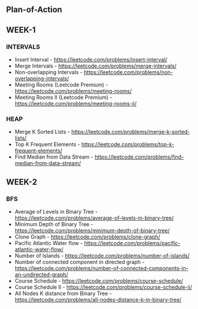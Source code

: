 ## Plan-of-Action
## WEEK-1

### INTERVALS
- Insert Interval - https://leetcode.com/problems/insert-interval/
- Merge Intervals - https://leetcode.com/problems/merge-intervals/
- Non-overlapping Intervals - https://leetcode.com/problems/non-overlapping-intervals/
- Meeting Rooms (Leetcode Premium) - https://leetcode.com/problems/meeting-rooms/
- Meeting Rooms II (Leetcode Premium) - https://leetcode.com/problems/meeting-rooms-ii/

### HEAP
- Merge K Sorted Lists - https://leetcode.com/problems/merge-k-sorted-lists/
- Top K Frequent Elements - https://leetcode.com/problems/top-k-frequent-elements/
- Find Median from Data Stream - https://leetcode.com/problems/find-median-from-data-stream/

## WEEK-2
### BFS
- Average of Levels in Binary Tree - https://leetcode.com/problems/average-of-levels-in-binary-tree/
- Minimum Depth of Binary Tree - https://leetcode.com/problems/minimum-depth-of-binary-tree/
- Clone Graph - https://leetcode.com/problems/clone-graph/
- Pacific Atlantic Water flow - https://leetcode.com/problems/pacific-atlantic-water-flow/
- Number of Islands - https://leetcode.com/problems/number-of-islands/
- Number of connected component in directed graph - https://leetcode.com/problems/number-of-connected-components-in-an-undirected-graph/
- Course Schedule - https://leetcode.com/problems/course-schedule/
- Course Schedule II - https://leetcode.com/problems/course-schedule-ii/
- All Nodes K distance from Binary Tree - https://leetcode.com/problems/all-nodes-distance-k-in-binary-tree/


